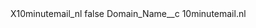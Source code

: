 <?xml version="1.0" encoding="UTF-8"?>
<CustomMetadata xmlns="http://soap.sforce.com/2006/04/metadata" xmlns:xsi="http://www.w3.org/2001/XMLSchema-instance" xmlns:xsd="http://www.w3.org/2001/XMLSchema">
    <label>X10minutemail_nl</label>
    <protected>false</protected>
    <values>
        <field>Domain_Name__c</field>
        <value xsi:type="xsd:string">10minutemail.nl</value>
    </values>
</CustomMetadata>
